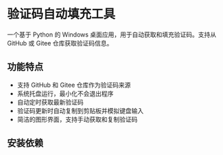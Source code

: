 # 验证码自动填充工具

一个基于 Python 的 Windows 桌面应用，用于自动获取和填充验证码。支持从 GitHub 或 Gitee 仓库获取验证码信息。

## 功能特点

- 支持 GitHub 和 Gitee 仓库作为验证码来源
- 系统托盘运行，最小化不会退出程序
- 自动定时获取最新验证码
- 验证码更新时自动复制到剪贴板并模拟键盘输入
- 简洁的图形界面，支持手动获取和复制验证码

## 安装依赖 